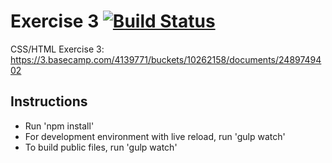 # Exercise 3 [![Build Status](https://travis-ci.org/cferdinandi/gulp-boilerplate.svg)](https://travis-ci.org/cferdinandi/gulp-boilerplate)

CSS/HTML Exercise 3: https://3.basecamp.com/4139771/buckets/10262158/documents/2489749402

## Instructions

- Run 'npm install'
- For development environment with live reload, run 'gulp watch'
- To build public files, run 'gulp watch'
